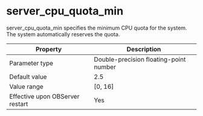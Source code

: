 server_cpu_quota_min 
=========================================

server_cpu_quota_min specifies the minimum CPU quota for the system. The system automatically reserves the quota. 


|          **Property**           |            **Description**             |
|---------------------------------|----------------------------------------|
| Parameter type                  | Double-precision floating-point number |
| Default value                   | 2.5                                    |
| Value range                     | \[0, 16\]                              |
| Effective upon OBServer restart | Yes                                    |


